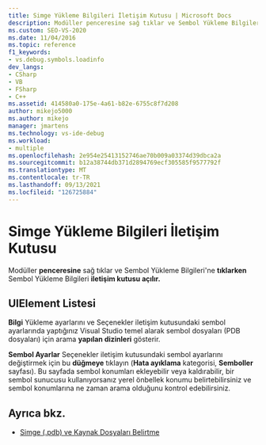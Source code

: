 ```yaml
---
title: Simge Yükleme Bilgileri İletişim Kutusu | Microsoft Docs
description: Modüller penceresine sağ tıklar ve Sembol Yükleme Bilgileri'Visual Studio hata ayıklayıcısında açılan Sembol Yükleme Bilgileri iletişim kutusunu gözden geçirebilirsiniz.
ms.custom: SEO-VS-2020
ms.date: 11/04/2016
ms.topic: reference
f1_keywords:
- vs.debug.symbols.loadinfo
dev_langs:
- CSharp
- VB
- FSharp
- C++
ms.assetid: 414580a0-175e-4a61-b82e-6755c8f7d208
author: mikejo5000
ms.author: mikejo
manager: jmartens
ms.technology: vs-ide-debug
ms.workload:
- multiple
ms.openlocfilehash: 2e954e25413152746ae70b009a03374d39dbca2a
ms.sourcegitcommit: b12a38744db371d2894769ecf305585f9577792f
ms.translationtype: MT
ms.contentlocale: tr-TR
ms.lasthandoff: 09/13/2021
ms.locfileid: "126725884"
---
```

# <a name="symbol-load-information-dialog-box"></a>Simge Yükleme Bilgileri İletişim Kutusu
Modüller **penceresine** sağ tıklar ve Sembol Yükleme Bilgileri'ne **tıklarken** Sembol Yükleme Bilgileri **iletişim kutusu açılır.**

## <a name="uielement-list"></a>UIElement Listesi
 **Bilgi** Yükleme ayarlarını ve Seçenekler iletişim kutusundaki sembol ayarlarında yaptığınız Visual Studio temel alarak sembol dosyaları (PDB dosyaları) için arama **yapılan dizinleri** gösterir.

 **Sembol Ayarlar** Seçenekler iletişim kutusundaki sembol ayarlarını değiştirmek için bu **düğmeye** tıklayın (**Hata ayıklama** kategorisi, **Semboller** sayfası). Bu sayfada sembol konumları ekleyebilir veya kaldırabilir, bir sembol sunucusu kullanıyorsanız yerel önbellek konumu belirtebilirsiniz ve sembol konumlarına ne zaman arama olduğunu kontrol edebilirsiniz.

## <a name="see-also"></a>Ayrıca bkz.
- [Simge (.pdb) ve Kaynak Dosyaları Belirtme](../debugger/specify-symbol-dot-pdb-and-source-files-in-the-visual-studio-debugger.md)